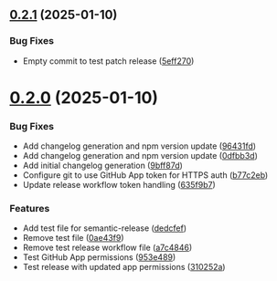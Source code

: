 ## [0.2.1](https://github.com/naaiyy/Easylink/compare/v0.2.0...v0.2.1) (2025-01-10)

### Bug Fixes

- Empty commit to test patch release ([5eff270](https://github.com/naaiyy/Easylink/commit/5eff270639f0093302561650fc1288c19aabc709))

# [0.2.0](https://github.com/naaiyy/Easylink/compare/v0.1.0...v0.2.0) (2025-01-10)

### Bug Fixes

- Add changelog generation and npm version update ([96431fd](https://github.com/naaiyy/Easylink/commit/96431fdd429119178977fd509347fa63fcefea04))
- Add changelog generation and npm version update ([0dfbb3d](https://github.com/naaiyy/Easylink/commit/0dfbb3d8395e0f12f9a2e876001796521cc26f49))
- Add initial changelog generation ([9bff87d](https://github.com/naaiyy/Easylink/commit/9bff87d12bfa908e478c533e4163764a51416a77))
- Configure git to use GitHub App token for HTTPS auth ([b77c2eb](https://github.com/naaiyy/Easylink/commit/b77c2eb7dfec746d30113cc7568ea96e8d68570e))
- Update release workflow token handling ([635f9b7](https://github.com/naaiyy/Easylink/commit/635f9b7bd5e06fd10ca8d33ae20728a5e8b84371))

### Features

- Add test file for semantic-release ([dedcfef](https://github.com/naaiyy/Easylink/commit/dedcfef322aed536c690664d9dc2e81d455e87c6))
- Remove test file ([0ae43f9](https://github.com/naaiyy/Easylink/commit/0ae43f942900d9ef130048c9778552aa8a35a5b6))
- Remove test release workflow file ([a7c4846](https://github.com/naaiyy/Easylink/commit/a7c48466ebd1233eff828c0f548d5b9d91890603))
- Test GitHub App permissions ([953e489](https://github.com/naaiyy/Easylink/commit/953e489ef6cd636f71b7b6a35a7d2815d2e3a8df))
- Test release with updated app permissions ([310252a](https://github.com/naaiyy/Easylink/commit/310252a4cbfb3293062c4f42798c675a260780dd))
